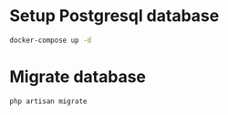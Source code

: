# Setup Postgresql database

```bash
docker-compose up -d
```

# Migrate database

```bash
php artisan migrate
```
